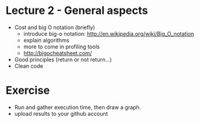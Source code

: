 # Lecture 2 - General aspects

- Cost and big O notation (briefly)
    - introduce big-o notation: http://en.wikipedia.org/wiki/Big_O_notation
    - explain algorithms
    - more to come in profiling tools
    - http://bigocheatsheet.com/
- Good principles (return or not return...)
- Clean code

# Exercise

- Run and gather execution time, then draw a graph.
- upload results to your github account
